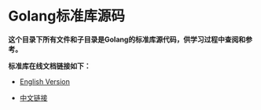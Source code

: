 # Golang标准库源码
**这个目录下所有文件和子目录是Golang的标准库源代码，供学习过程中查阅和参考。**  

**标准库在线文档链接如下：**  
- [English Version](https://godoc.org/)

- [中文链接](http://docscn.studygolang.com/pkg/)

